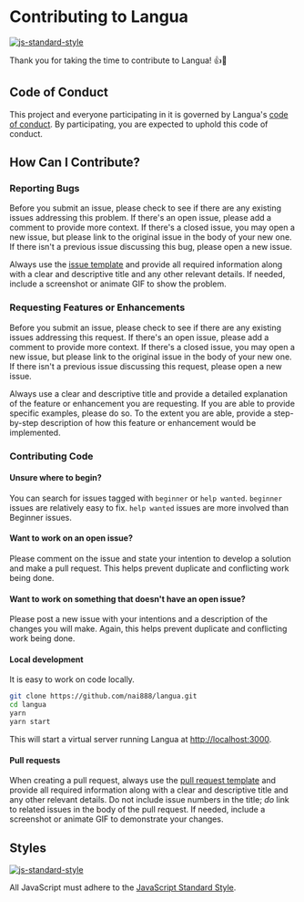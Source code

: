 # Contributing to Langua

[![js-standard-style](https://img.shields.io/badge/code%20style-standard-brightgreen.svg)](http://standardjs.com)

Thank you for taking the time to contribute to Langua! :+1::tada:

## Code of Conduct

This project and everyone participating in it is governed by Langua's [code of conduct](https://github.com/nai888/langua/blob/master/CODE_OF_CONDUCT.md). By participating, you are expected to uphold this code of conduct.

## How Can I Contribute?

### Reporting Bugs

Before you submit an issue, please check to see if there are any existing issues addressing this problem. If there's an open issue, please add a comment to provide more context. If there's a closed issue, you may open a new issue, but please link to the original issue in the body of your new one. If there isn't a previous issue discussing this bug, please open a new issue.

Always use the [issue template](https://github.com/nai888/langua/blob/master/.github/ISSUE_TEMPLATE.md) and provide all required information along with a clear and descriptive title and any other relevant details. If needed, include a screenshot or animate GIF to show the problem.

### Requesting Features or Enhancements

Before you submit an issue, please check to see if there are any existing issues addressing this request. If there's an open issue, please add a comment to provide more context. If there's a closed issue, you may open a new issue, but please link to the original issue in the body of your new one. If there isn't a previous issue discussing this request, please open a new issue.

Always use a clear and descriptive title and provide a detailed explanation of the feature or enhancement you are requesting. If you are able to provide specific examples, please do so. To the extent you are able, provide a step-by-step description of how this feature or enhancement would be implemented.

### Contributing Code

#### Unsure where to begin?

You can search for issues tagged with `beginner` or `help wanted`. `beginner` issues are relatively easy to fix. `help wanted` issues are more involved than Beginner issues.

#### Want to work on an open issue?

Please comment on the issue and state your intention to develop a solution and make a pull request. This helps prevent duplicate and conflicting work being done.

#### Want to work on something that doesn't have an open issue?

Please post a new issue with your intentions and a description of the changes you will make. Again, this helps prevent duplicate and conflicting work being done.

#### Local development

It is easy to work on code locally.

```bash
git clone https://github.com/nai888/langua.git
cd langua
yarn
yarn start
```

This will start a virtual server running Langua at [http://localhost:3000](http://localhost:3000).

#### Pull requests

When creating a pull request, always use the [pull request template](https://github.com/nai888/langua/blob/master/.github/PULL_REQUEST_TEMPLATE.md) and provide all required information along with a clear and descriptive title and any other relevant details. Do not include issue numbers in the title; *do* link to related issues in the body of the pull request. If needed, include a screenshot or animate GIF to demonstrate your changes.

## Styles

[![js-standard-style](https://cdn.rawgit.com/feross/standard/master/badge.svg)](http://standardjs.com)

All JavaScript must adhere to the [JavaScript Standard Style](https://standardjs.com/).
